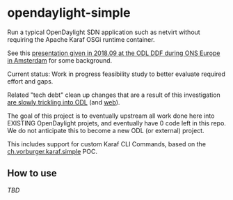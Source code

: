 # opendaylight-simple

Run a typical OpenDaylight SDN application such as netvirt without requiring the Apache Karaf OSGi runtime container.

See this [presentation given in 2018.09 at the ODL DDF during ONS Europe in Amsterdam](https://docs.google.com/presentation/d/14TM9oCn0nLo7RJAhAHglXM4P6oTxsVjJBfFE1wl1qJc) for some background.

Current status: Work in progress feasibility study to better evaluate required effort and gaps.

Related "tech debt" clean up changes that are a result of this investigation
[are slowly trickling into ODL](https://git.opendaylight.org/gerrit/#/q/topic:simple-dist) (and [web](https://git.opendaylight.org/gerrit/#/q/topic:simple-dist_web)).

The goal of this project is to eventually upstream all work done here into EXISTING OpenDaylight projets, and eventually have 0 code left in this repo.  
We do not anticipate this to become a new ODL (or external) project.

This includes support for custom Karaf CLI Commands, based on the [ch.vorburger.karaf.simple](https://github.com/vorburger/ch.vorburger.karaf.simple) POC.

## How to use

_TBD_
